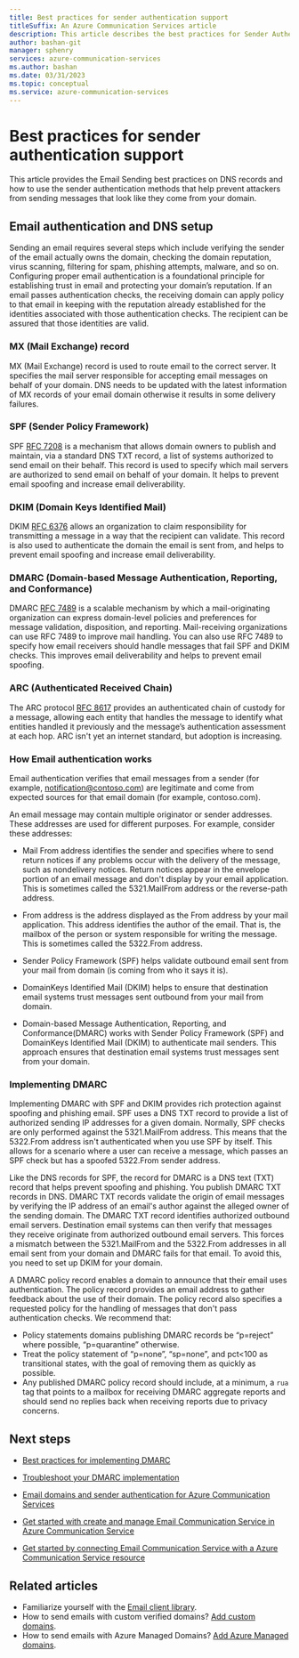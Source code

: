 ```yaml
---
title: Best practices for sender authentication support
titleSuffix: An Azure Communication Services article
description: This article describes the best practices for Sender Authentication Support.
author: bashan-git
manager: sphenry
services: azure-communication-services
ms.author: bashan
ms.date: 03/31/2023
ms.topic: conceptual
ms.service: azure-communication-services
---
```


# Best practices for sender authentication support

This article provides the Email Sending best practices on DNS records and how to use the sender authentication methods that help prevent attackers from sending messages that look like they come from your domain.

## Email authentication and DNS setup

Sending an email requires several steps which include verifying the sender of the email actually owns the domain, checking the domain reputation, virus scanning, filtering for spam, phishing attempts, malware, and so on. Configuring proper email authentication is a foundational principle for establishing trust in email and protecting your domain’s reputation. If an email passes authentication checks, the receiving domain can apply policy to that email in keeping with the reputation already established for the identities associated with those authentication checks. The recipient can be assured that those identities are valid. 

### MX (Mail Exchange) record

MX (Mail Exchange) record is used to route email to the correct server. It specifies the mail server responsible for accepting email messages on behalf of your domain. DNS needs to be updated with the latest information of MX records of your email domain otherwise it results in some delivery failures.

### SPF (Sender Policy Framework)

SPF  [RFC 7208](https://tools.ietf.org/html/rfc7208)  is a mechanism that allows domain owners to publish and maintain, via a standard DNS TXT record, a list of systems authorized to send email on their behalf. This record is used to specify which mail servers are authorized to send email on behalf of your domain. It helps to prevent email spoofing and increase email deliverability.

### DKIM (Domain Keys Identified Mail)

DKIM [RFC 6376](https://tools.ietf.org/html/rfc6376) allows an organization to claim responsibility for transmitting a message in a way that the recipient can validate. This record is also used to authenticate the domain the email is sent from, and helps to prevent email spoofing and increase email deliverability.

### DMARC (Domain-based Message Authentication, Reporting, and Conformance)

DMARC [RFC 7489](https://tools.ietf.org/html/rfc7489) is a scalable mechanism by which a mail-originating organization can express domain-level policies and preferences for message validation, disposition, and reporting. Mail-receiving organizations can use RFC 7489 to improve mail handling. You can also use RFC 7489 to specify how email receivers should handle messages that fail SPF and DKIM checks. This improves email deliverability and helps to prevent email spoofing.

### ARC (Authenticated Received Chain)

The ARC protocol [RFC 8617](https://tools.ietf.org/html/rfc8617)  provides an authenticated chain of custody for a message, allowing each entity that handles the message to identify what entities handled it previously and the message’s authentication assessment at each hop. ARC isn't yet an internet standard, but adoption is increasing. 

### How Email authentication works

Email authentication verifies that email messages from a sender (for example, notification@contoso.com) are legitimate and come from expected sources for that email domain (for example, contoso.com).

An email message may contain multiple originator or sender addresses. These addresses are used for different purposes. For example, consider these addresses:

* Mail From address identifies the sender and specifies where to send return notices if any problems occur with the delivery of the message, such as nondelivery notices. Return notices appear in the envelope portion of an email message and don't display by your email application. This is sometimes called the 5321.MailFrom address or the reverse-path address.

* From address is the address displayed as the From address by your mail application. This address identifies the author of the email. That is, the mailbox of the person or system responsible for writing the message. This is sometimes called the 5322.From address.

* Sender Policy Framework (SPF) helps validate outbound email sent from your mail from domain (is coming from who it says it is).

* DomainKeys Identified Mail (DKIM) helps to ensure that destination email systems trust messages sent outbound from your mail from domain.

* Domain-based Message Authentication, Reporting, and Conformance(DMARC) works with Sender Policy Framework (SPF) and DomainKeys Identified Mail (DKIM) to authenticate mail senders. This approach ensures that destination email systems trust messages sent from your domain.

### Implementing DMARC

Implementing DMARC with SPF and DKIM provides rich protection against spoofing and phishing email. SPF uses a DNS TXT record to provide a list of authorized sending IP addresses for a given domain. Normally, SPF checks are only performed against the 5321.MailFrom address. This means that the 5322.From address isn't authenticated when you use SPF by itself. This allows for a scenario where a user can receive a message, which passes an SPF check but has a spoofed 5322.From sender address.

Like the DNS records for SPF, the record for DMARC is a DNS text (TXT) record that helps prevent spoofing and phishing. You publish DMARC TXT records in DNS. DMARC TXT records validate the origin of email messages by verifying the IP address of an email's author against the alleged owner of the sending domain. The DMARC TXT record identifies authorized outbound email servers. Destination email systems can then verify that messages they receive originate from authorized outbound email servers. This forces a mismatch between the 5321.MailFrom and the 5322.From addresses in all email sent from your domain and DMARC fails for that email. To avoid this, you need to set up DKIM for your domain. 

A DMARC policy record enables a domain to announce that their email uses authentication. The policy record provides an email address to gather feedback about the use of their domain. The policy record also specifies a requested policy for the handling of messages that don't pass authentication checks. We recommend that:
- Policy statements domains publishing DMARC records be “p=reject” where possible, “p=quarantine” otherwise. 
- Treat the policy statement of “p=none”, “sp=none”, and pct<100 as transitional states, with the goal of removing them as quickly as possible. 
- Any published DMARC policy record should include, at a minimum, a `rua` tag that points to a mailbox for receiving DMARC aggregate reports and should send no replies back when receiving reports due to privacy concerns.

## Next steps

* [Best practices for implementing DMARC](/microsoft-365/security/office-365-security/use-dmarc-to-validate-email?preserve-view=true&view=o365-worldwide#best-practices-for-implementing-dmarc-in-microsoft-365)
  
* [Troubleshoot your DMARC implementation](/microsoft-365/security/office-365-security/use-dmarc-to-validate-email?preserve-view=true&view=o365-worldwide#troubleshooting-your-dmarc-implementation) 

* [Email domains and sender authentication for Azure Communication Services](./email-domain-and-sender-authentication.md)

* [Get started with create and manage Email Communication Service in Azure Communication Service](../../quickstarts/email/create-email-communication-resource.md)

* [Get started by connecting Email Communication Service with a Azure Communication Service resource](../../quickstarts/email/connect-email-communication-resource.md)

 ## Related articles

- Familiarize yourself with the [Email client library](../email/sdk-features.md).
- How to send emails with custom verified domains? [Add custom domains](../../quickstarts/email/add-custom-verified-domains.md).
- How to send emails with Azure Managed Domains? [Add Azure Managed domains](../../quickstarts/email/add-azure-managed-domains.md).
